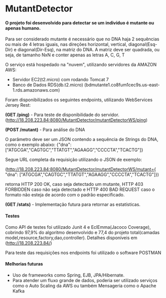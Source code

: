 # MutantDetector

#### O projeto foi desenvolvido para detectar se um indivíduo é mutante ou apenas humano.

Para ser considerado mutante é necessário que no DNA haja 2 sequências ou mais de 4 letras iguais, 
nas direções horizontal, vertical, diagonal(Esq-Dir) e diagonal(Dir-Esq), na matriz do DNA.
A matriz deve ser quadrada, ou seja, de tamanho NxN e conter apenas as letras A, C, G, T

O serviço está hospedado na "nuvem", utilizando servidores da AMAZON AWS:
- Servidor EC2(t2.micro) com rodando Tomcat 7
- Banco de Dados RDS(db.t2.micro) (bdmutante1.co8fum1cec9s.us-east-1.rds.amazonaws.com)

Foram disponibilizados os seguintes endpoints, utilizando WebServices Jersey Rest:

**(GET /ping)** - Para teste de disponibilidade do servidor.
(http://18.208.223.84:8080/MutantDetector/mutantDetectorWS/ping)

**(POST /mutant)** - Para análise do DNA

O parâmetro deve ser um JSON contendo a sequência de Strings do DNA, como o exemplo abaixo:
{"dna": ["ATGCGA","CAGTGC","TTATGT","AGAAGG","CCCCTA","TCACTG"]}

Segue URL completa da requisição utilizando o JSON de exemplo:

(http://18.208.223.84:8080/MutantDetector/mutantDetectorWS/mutant={
  "dna": ["ATGCGA","CAGTGC","TTATGT","AGAAGG","CCCCTA","TCACTG"]})

retorna HTTP 200 OK, caso seja detectado um mutante, HTTP 403 FORBIDDEN caso não seja detectado e HTTP 400 BAD REQUEST caso o formato não esteja de acordo
com o padrão especificado.

**(GET /stats)** - Implementação futura para retornar as estatísticas.

#### Testes

Como API de testes foi utilizado Junit 4 e EclEmma(Jacoco Coverage), cobrindo 97,9% do algoritmo desenvolvido e 77,4 do projeto total(camadas model,resource,factory,dao,controller).
Detalhes disponíveis em (http://18.208.223.84/)

Para teste das requisições nos endpoints foi utilizado o software POSTMAN

#### Melhorias futuras

- Uso de frameworks como Spring, EJB, JPA/Hibernate.
- Para atender um fluxo grande de dados, poderia ser utilizado serviços como o Auto Scaling da AWS ou também Mensageria como o Apache Kafka